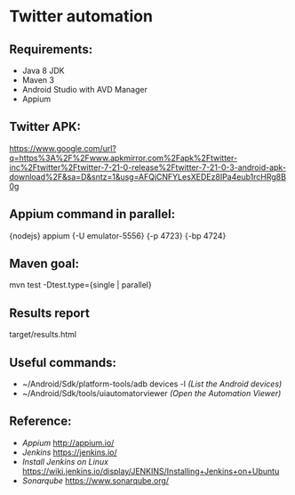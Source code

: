 # Twitter automation

## Requirements:

* Java 8 JDK
* Maven 3
* Android Studio with AVD Manager
* Appium

## Twitter APK:

https://www.google.com/url?q=https%3A%2F%2Fwww.apkmirror.com%2Fapk%2Ftwitter-inc%2Ftwitter%2Ftwitter-7-21-0-release%2Ftwitter-7-21-0-3-android-apk-download%2F&sa=D&sntz=1&usg=AFQjCNFYLesXEDEz8IPa4eub1rcHRg8B0g

## Appium command in parallel:

{nodejs} appium {-U emulator-5556} {-p 4723} {-bp 4724}

## Maven goal:

mvn test -Dtest.type={single | parallel}

## Results report

target/results.html

## Useful commands:

* ~/Android/Sdk/platform-tools/adb devices -l *(List the Android devices)*
* ~/Android/Sdk/tools/uiautomatorviewer *(Open the Automation Viewer)*

## Reference:

* *Appium* http://appium.io/
* *Jenkins* https://jenkins.io/
* *Install Jenkins on Linux* https://wiki.jenkins.io/display/JENKINS/Installing+Jenkins+on+Ubuntu
* *Sonarqube* https://www.sonarqube.org/